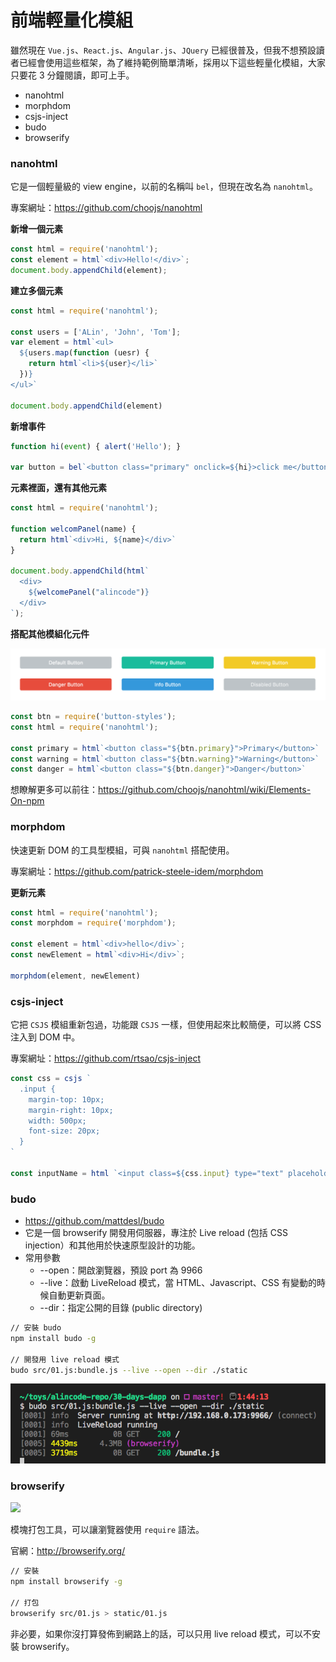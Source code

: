 # 前端輕量化模組

雖然現在 `Vue.js`、`React.js`、`Angular.js`、`JQuery` 已經很普及，但我不想預設讀者已經會使用這些框架，為了維持範例簡單清晰，採用以下這些輕量化模組，大家只要花 3 分鐘閱讀，即可上手。

* nanohtml
* morphdom
* csjs-inject
* budo
* browserify

### nanohtml

它是一個輕量級的 view engine，以前的名稱叫 `bel`，但現在改名為 `nanohtml`。

專案網址：<https://github.com/choojs/nanohtml>

**新增一個元素**

```js
const html = require('nanohtml');
const element = html`<div>Hello!</div>`;
document.body.appendChild(element);
```

**建立多個元素**

```js
const html = require('nanohtml');

const users = ['ALin', 'John', 'Tom'];
var element = html`<ul>
  ${users.map(function (uesr) {
    return html`<li>${user}</li>`
  })}
</ul>`

document.body.appendChild(element)
```

**新增事件**

```js
function hi(event) { alert('Hello'); }

var button = bel`<button class="primary" onclick=${hi}>click me</button>`
```

**元素裡面，還有其他元素**

```js
const html = require('nanohtml');

function welcomPanel(name) {
  return html`<div>Hi, ${name}</div>`
}

document.body.appendChild(html`
  <div>
    ${welcomePanel("alincode")}
  </div>
`);
```

**搭配其他模組化元件**

![](https://raw.githubusercontent.com/shama/button-styles/master/example.png)

```js
const btn = require('button-styles');
const html = require('nanohtml');

const primary = html`<button class="${btn.primary}">Primary</button>`
const warning = html`<button class="${btn.warning}">Warning</button>`
const danger = html`<button class="${btn.danger}">Danger</button>`
```

想瞭解更多可以前往：<https://github.com/choojs/nanohtml/wiki/Elements-On-npm>


### morphdom

快速更新 DOM 的工具型模組，可與 `nanohtml` 搭配使用。

專案網址：<https://github.com/patrick-steele-idem/morphdom>


**更新元素**

```js
const html = require('nanohtml');
const morphdom = require('morphdom');

const element = html`<div>hello</div>`;
const newElement = html`<div>Hi</div>`;

morphdom(element, newElement)
```

### csjs-inject

它把 `CSJS` 模組重新包過，功能跟 `CSJS` 一樣，但使用起來比較簡便，可以將 CSS 注入到 DOM 中。

專案網址：<https://github.com/rtsao/csjs-inject>

```js
const css = csjs `
  .input {
    margin-top: 10px;
    margin-right: 10px;
    width: 500px;
    font-size: 20px;
  }
`

const inputName = html `<input class=${css.input} type="text" placeholder="input your name"/>`;
```

### budo

* <https://github.com/mattdesl/budo>
* 它是一個 browserify 開發用伺服器，專注於 Live reload (包括 CSS injection）和其他用於快速原型設計的功能。
* 常用參數
  * --open：開啟瀏覽器，預設 port 為 9966
  * --live：啟動 LiveReload 模式，當 HTML、Javascript、CSS 有變動的時候自動更新頁面。
  * --dir：指定公開的目錄 (public directory)

```sh
// 安裝 budo
npm install budo -g

// 開發用 live reload 模式
budo src/01.js:bundle.js --live --open --dir ./static
```

![](assets/04_budo_live.png)

### browserify

![](https://raw.githubusercontent.com/browserify/browserify/HEAD/assets/logo.png)

模塊打包工具，可以讓瀏覽器使用 `require` 語法。

官網：<http://browserify.org/>

```sh
// 安裝 
npm install browserify -g

// 打包
browserify src/01.js > static/01.js
```

非必要，如果你沒打算發佈到網路上的話，可以只用 live reload 模式，可以不安裝 browserify。